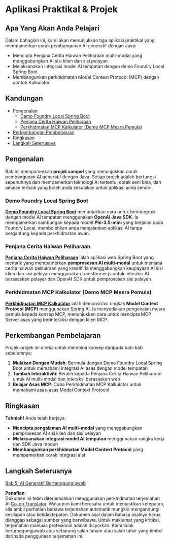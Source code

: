 <!--
CO_OP_TRANSLATOR_METADATA:
{
  "original_hash": "d45b8e2291ab1357592c904c103cbc81",
  "translation_date": "2025-07-28T11:02:01+00:00",
  "source_file": "04-PracticalSamples/README.md",
  "language_code": "ms"
}
-->
# Aplikasi Praktikal & Projek

## Apa Yang Akan Anda Pelajari
Dalam bahagian ini, kami akan menunjukkan tiga aplikasi praktikal yang mempamerkan corak pembangunan AI generatif dengan Java:
- Mencipta Penjana Cerita Haiwan Peliharaan multi-modal yang menggabungkan AI sisi klien dan sisi pelayan
- Melaksanakan integrasi model AI tempatan dengan demo Foundry Local Spring Boot
- Membangunkan perkhidmatan Model Context Protocol (MCP) dengan contoh Kalkulator

## Kandungan

- [Pengenalan](../../../04-PracticalSamples)
  - [Demo Foundry Local Spring Boot](../../../04-PracticalSamples)
  - [Penjana Cerita Haiwan Peliharaan](../../../04-PracticalSamples)
  - [Perkhidmatan MCP Kalkulator (Demo MCP Mesra Pemula)](../../../04-PracticalSamples)
- [Perkembangan Pembelajaran](../../../04-PracticalSamples)
- [Ringkasan](../../../04-PracticalSamples)
- [Langkah Seterusnya](../../../04-PracticalSamples)

## Pengenalan

Bab ini mempamerkan **projek sampel** yang menunjukkan corak pembangunan AI generatif dengan Java. Setiap projek adalah berfungsi sepenuhnya dan mempamerkan teknologi AI tertentu, corak seni bina, dan amalan terbaik yang boleh anda sesuaikan untuk aplikasi anda sendiri.

### Demo Foundry Local Spring Boot

**[Demo Foundry Local Spring Boot](foundrylocal/README.md)** menunjukkan cara untuk berintegrasi dengan model AI tempatan menggunakan **OpenAI Java SDK**. Ia mempamerkan sambungan kepada model **Phi-3.5-mini** yang berjalan pada Foundry Local, membolehkan anda menjalankan aplikasi AI tanpa bergantung kepada perkhidmatan awan.

### Penjana Cerita Haiwan Peliharaan

**[Penjana Cerita Haiwan Peliharaan](petstory/README.md)** ialah aplikasi web Spring Boot yang menarik yang mempamerkan **pemprosesan AI multi-modal** untuk menjana cerita haiwan peliharaan yang kreatif. Ia menggabungkan keupayaan AI sisi klien dan sisi pelayan menggunakan transformer.js untuk interaksi AI berasaskan pelayar dan OpenAI SDK untuk pemprosesan sisi pelayan.

### Perkhidmatan MCP Kalkulator (Demo MCP Mesra Pemula)

**[Perkhidmatan MCP Kalkulator](calculator/README.md)** ialah demonstrasi ringkas **Model Context Protocol (MCP)** menggunakan Spring AI. Ia menyediakan pengenalan mesra pemula kepada konsep MCP, menunjukkan cara untuk mencipta MCP Server asas yang berinteraksi dengan klien MCP.

## Perkembangan Pembelajaran

Projek-projek ini direka untuk membina konsep daripada bab-bab sebelumnya:

1. **Mulakan Dengan Mudah**: Bermula dengan Demo Foundry Local Spring Boot untuk memahami integrasi AI asas dengan model tempatan
2. **Tambah Interaktiviti**: Beralih kepada Penjana Cerita Haiwan Peliharaan untuk AI multi-modal dan interaksi berasaskan web
3. **Belajar Asas MCP**: Cuba Perkhidmatan MCP Kalkulator untuk memahami asas-asas Model Context Protocol

## Ringkasan

**Tahniah!** Anda telah berjaya:

- **Mencipta pengalaman AI multi-modal** yang menggabungkan pemprosesan AI sisi klien dan sisi pelayan
- **Melaksanakan integrasi model AI tempatan** menggunakan rangka kerja dan SDK Java moden
- **Membangunkan perkhidmatan Model Context Protocol** yang mempamerkan corak integrasi alat

## Langkah Seterusnya

[Bab 5: AI Generatif Bertanggungjawab](../05-ResponsibleGenAI/README.md)

**Penafian**:  
Dokumen ini telah diterjemahkan menggunakan perkhidmatan terjemahan AI [Co-op Translator](https://github.com/Azure/co-op-translator). Walaupun kami berusaha untuk memastikan ketepatan, sila ambil perhatian bahawa terjemahan automatik mungkin mengandungi kesilapan atau ketidaktepatan. Dokumen asal dalam bahasa asalnya harus dianggap sebagai sumber yang berwibawa. Untuk maklumat yang kritikal, terjemahan manusia profesional adalah disyorkan. Kami tidak bertanggungjawab atas sebarang salah faham atau salah tafsir yang timbul daripada penggunaan terjemahan ini.